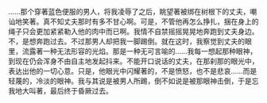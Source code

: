 
……那个穿著蓝色便服的男人，将我凌辱了之后，眺望著被绑在树根下的丈夫，嘲讪地笑著。真不知丈夫那时有多不甘心啊。可是，不管他再怎么挣扎，捆在身上的绳子只会更加紧紧勒入他的肉中而已啊。我情不自禁摇摇晃晃地奔跑到丈夫身边。不，是想奔跑过去。不过那男人却把我一脚踢倒。就在这时，我察觉到丈夫的眼里，流露著一种无法形容的光焰。那是一种无可言喻的……我每一想起那种眼神，到现在仍会浑身不由自主地发起抖来。不能开口说话的丈夫，在那刹那的眼光中，表达出他的一切心意。只是，他眼光中闪耀著的，不是愤怒，也不是悲哀……而是轻蔑的，冷淡的眼神。我与其说是被男人所踢，倒不如说是被那眼神击倒，于是忘我地大叫著，最后终于昏厥过去。